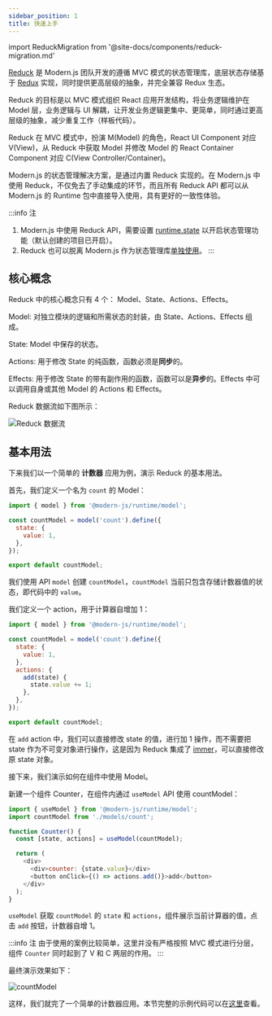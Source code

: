```yaml
---
sidebar_position: 1
title: 快速上手
---
```


import ReduckMigration from '@site-docs/components/reduck-migration.md'

<ReduckMigration />

[Reduck](https://github.com/modern-js-dev/reduck) 是 Modern.js 团队开发的遵循 MVC 模式的状态管理库，底层状态存储基于 [Redux](https://redux.js.org/) 实现，同时提供更高层级的抽象，并完全兼容 Redux 生态。

Reduck 的目标是以 MVC 模式组织 React 应用开发结构，将业务逻辑维护在 Model 层，业务逻辑与 UI 解耦，让开发业务逻辑更集中、更简单，同时通过更高层级的抽象，减少重复工作（样板代码）。

Reduck 在 MVC 模式中，扮演 M(Model) 的角色，React UI Component 对应 V(View)，从 Reduck 中获取 Model 并修改 Model 的 React Container Component 对应 C(View Controller/Container)。

Modern.js 的状态管理解决方案，是通过内置 Reduck 实现的。在 Modern.js 中使用 Reduck，不仅免去了手动集成的环节，而且所有 Reduck API 都可以从 Modern.js 的 Runtime 包中直接导入使用，具有更好的一致性体验。

:::info 注
1. Modern.js 中使用 Reduck API，需要设置 [runtime.state](/docs/configure/app/runtime/state) 以开启状态管理功能（默认创建的项目已开启）。
2. Reduck 也可以脱离 Modern.js 作为状态管理库[单独使用](/docs/guides/topic-detail/model/use-out-of-modernjs)。
:::


## 核心概念

Reduck 中的核心概念只有 4 个： Model、State、Actions、Effects。

Model: 对独立模块的逻辑和所需状态的封装，由 State、Actions、Effects 组成。

State: Model 中保存的状态。

Actions: 用于修改 State 的纯函数，函数必须是**同步**的。

Effects: 用于修改 State 的带有副作用的函数，函数可以是**异步**的。Effects 中可以调用自身或其他 Model 的 Actions 和 Effects。

Reduck 数据流如下图所示：

![Reduck 数据流](https://lf3-static.bytednsdoc.com/obj/eden-cn/zq-uylkvT/ljhwZthlaukjlkulzlp/reduck-concept.svg)

## 基本用法

下来我们以一个简单的 **计数器** 应用为例，演示 Reduck 的基本用法。

首先，我们定义一个名为 `count` 的 Model：

```js
import { model } from '@modern-js/runtime/model';

const countModel = model('count').define({
  state: {
    value: 1,
  },
});

export default countModel;
```

我们使用 API `model` 创建 `countModel`，`countModel` 当前只包含存储计数器值的状态，即代码中的 `value`。

我们定义一个 action，用于计算器自增加 1：

```js
import { model } from '@modern-js/runtime/model';

const countModel = model('count').define({
  state: {
    value: 1,
  },
  actions: {
    add(state) {
      state.value += 1;
    },
  },
});

export default countModel;
```

在 `add` action 中，我们可以直接修改 state 的值，进行加 1 操作，而不需要把 state 作为不可变对象进行操作，这是因为 Reduck 集成了 [immer](https://github.com/immerjs/immer)，可以直接修改原 state 对象。


接下来，我们演示如何在组件中使用 Model。

新建一个组件 Counter，在组件内通过 `useModel` API 使用 countModel：

```js
import { useModel } from '@modern-js/runtime/model';
import countModel from './models/count';

function Counter() {
  const [state, actions] = useModel(countModel);

  return (
    <div>
      <div>counter: {state.value}</div>
      <button onClick={() => actions.add()}>add</button>
    </div>
  );
}
```

`useModel` 获取 `countModel` 的 `state` 和 `actions`，组件展示当前计算器的值，点击 `add` 按钮，计数器自增 1。

:::info 注
由于使用的案例比较简单，这里并没有严格按照 MVC 模式进行分层，组件 `Counter` 同时起到了 V 和 C 两层的作用。
:::



最终演示效果如下：

![countModel](https://lf3-static.bytednsdoc.com/obj/eden-cn/eueh7vhojuh/modern/simple-count-model.gif)


这样，我们就完了一个简单的计数器应用。本节完整的示例代码可以在[这里](https://github.com/modern-js-dev/modern-js-examples/tree/main/series/tutorials/runtime-api/model/counter-model)查看。

